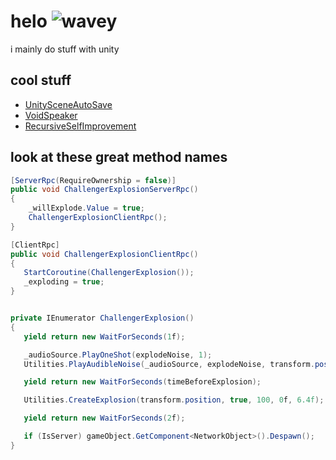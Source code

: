 # helo ![wavey](https://raw.githubusercontent.com/FragileDeviations/FragileDeviations/main/wavey.gif)

i mainly do stuff with unity
## cool stuff
* [UnitySceneAutoSave](https://github.com/WeatherElectric/UnitySceneAutoSave)
* [VoidSpeaker](https://github.com/WeatherElectric/VoidSpeaker)
* [RecursiveSelfImprovement](https://github.com/WeatherElectric/RecursiveSelfImprovement)
## look at these great method names
```cs
[ServerRpc(RequireOwnership = false)]
public void ChallengerExplosionServerRpc()
{
    _willExplode.Value = true;
    ChallengerExplosionClientRpc();
}

[ClientRpc]
public void ChallengerExplosionClientRpc()
{
   StartCoroutine(ChallengerExplosion());
   _exploding = true;
}


private IEnumerator ChallengerExplosion()
{
   yield return new WaitForSeconds(1f);

   _audioSource.PlayOneShot(explodeNoise, 1);
   Utilities.PlayAudibleNoise(_audioSource, explodeNoise, transform.position, 17f, 1, isInElevator);

   yield return new WaitForSeconds(timeBeforeExplosion);

   Utilities.CreateExplosion(transform.position, true, 100, 0f, 6.4f);

   yield return new WaitForSeconds(2f);

   if (IsServer) gameObject.GetComponent<NetworkObject>().Despawn();
}
```
